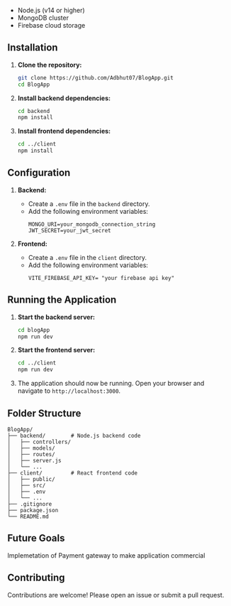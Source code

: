 - Node.js (v14 or higher)
- MongoDB cluster
- Firebase cloud storage

## Installation

1. **Clone the repository:**
    ```bash
    git clone https://github.com/Adbhut07/BlogApp.git
    cd BlogApp
    ```

2. **Install backend dependencies:**
    ```bash
    cd backend
    npm install
    ```

3. **Install frontend dependencies:**
    ```bash
    cd ../client
    npm install
    ```

## Configuration

1. **Backend:**
   - Create a `.env` file in the `backend` directory.
   - Add the following environment variables:
     ```
     MONGO_URI=your_mongodb_connection_string
     JWT_SECRET=your_jwt_secret
     ```

2. **Frontend:**
   - Create a `.env` file in the `client` directory.
   - Add the following environment variables:
     ```
     VITE_FIREBASE_API_KEY= "your firebase api key"
     ```

## Running the Application

1. **Start the backend server:**
    ```bash
    cd blogApp
    npm run dev
    ```

2. **Start the frontend server:**
    ```bash
    cd ../client
    npm run dev
    ```

3. The application should now be running. Open your browser and navigate to `http://localhost:3000`.

## Folder Structure

```
BlogApp/
├── backend/        # Node.js backend code
│   ├── controllers/
│   ├── models/
│   ├── routes/
│   ├── server.js
│   └── ...
├── client/         # React frontend code
│   ├── public/
│   ├── src/
│   ├── .env
│   └── ...
├── .gitignore
├── package.json
└── README.md
```

## Future Goals
Implemetation of Payment gateway to make application commercial

## Contributing

Contributions are welcome! Please open an issue or submit a pull request.


